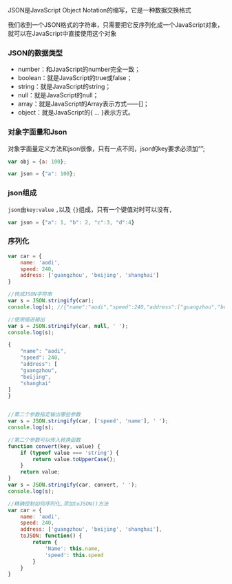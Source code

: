 JSON是JavaScript Object Notation的缩写，它是一种数据交换格式

我们收到一个JSON格式的字符串，只需要把它反序列化成一个JavaScript对象，就可以在JavaScript中直接使用这个对象

### JSON的数据类型
* number：和JavaScript的number完全一致；
* boolean：就是JavaScript的true或false；
* string：就是JavaScript的string；
* null：就是JavaScript的null；
* array：就是JavaScript的Array表示方式——[]；
* object：就是JavaScript的{ ... }表示方式。

### 对象字面量和Json
对象字面量定义方法和json很像，只有一点不同，json的key要求必须加“”;

```js
var obj = {a: 100};

var json = {"a": 100};
```

### json组成
`json`由`key:value` `,`以及 `{}`组成，只有一个键值对时可以没有`,`

```js
var json = {"a": 1, "b": 2, "c":3, "d":4}
```

### 序列化
```js
var car = {
    name: 'aodi',
    speed: 240,
    address: ['guangzhou', 'beijing', 'shanghai']
}

//转成JSON字符串
var s = JSON.stringify(car);
console.log(s); //{"name":"aodi","speed":240,"address":["guangzhou","beijing","shanghai"]}

//使用缩进输出
var s = JSON.stringify(car, null, ' ');
console.log(s);

{
    "name": "aodi",
    "speed": 240,
    "address": [
    "guangzhou",
    "beijing",
    "shanghai"
]
}


//第二个参数指定输出哪些参数
var s = JSON.stringify(car, ['speed', 'name'], ' ');
console.log(s);

//第二个参数可以传入转换函数
function convert(key, value) {
    if (typeof value === 'string') {
        return value.toUpperCase();
    }
    return value;
}
var s = JSON.stringify(car, convert, ' ');
console.log(s);

//精确控制如何序列化,添加toJSON()方法
var car = {
    name: 'aodi',
    speed: 240,
    address: ['guangzhou', 'beijing', 'shanghai'],
    toJSON: function() {
        return {
            'Name': this.name,
            'speed': this.speed
        }
    }
}


```